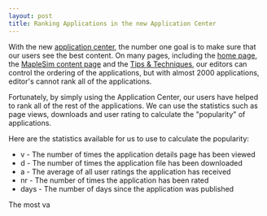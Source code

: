 ```yaml
---
layout: post
title: Ranking Applications in the new Application Center
---
```


With the new [application center][appcenter], the number one goal is to make sure that our users see the best content. 
On many pages, including the [home page][appcenter], the [MapleSim content page](http://www.maplesoft.com/applications/maplesim)
and the [Tips & Techniques](http://www.maplesoft.com/applications/tipsandtechniques), our editors can control the 
ordering of the applications, but with almost 2000 applications, editor's cannot rank all of the applications.

Fortunately, by simply using the Application Center, our users have helped to rank all of the rest of the applications. 
We can use the statistics such as page views, downloads and user rating to calculate the "popularity" of applications.

Here are the statistics available for us to use to calculate the popularity:
- v - The number of times the application details page has been viewed
- d - The number of times the application file has been downloaded
- a - The average of all user ratings the application has received
- nr - The number of times the application has been rated
- days - The number of days since the application was published

The most va

[appcenter]: http://www.maplesoft.com/applictions "Application Center"
